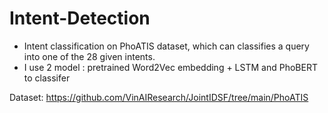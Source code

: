# Intent-Detection

- Intent classification on PhoATIS dataset, which can classifies a query into one of the 28 given intents.
- I use 2 model : pretrained Word2Vec embedding + LSTM and PhoBERT to classifer





Dataset: https://github.com/VinAIResearch/JointIDSF/tree/main/PhoATIS
